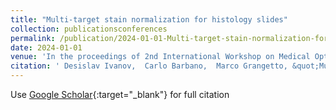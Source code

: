 ```yaml
---
title: "Multi-target stain normalization for histology slides"
collection: publicationsconferences
permalink: /publication/2024-01-01-Multi-target-stain-normalization-for-histology-slides
date: 2024-01-01
venue: 'In the proceedings of 2nd International Workshop on Medical Optical Imaging and Virtual Microscopy Image Analysis (MOVI 2024)'
citation: ' Desislav Ivanov,  Carlo Barbano,  Marco Grangetto, &quot;Multi-target stain normalization for histology slides.&quot; In the proceedings of 2nd International Workshop on Medical Optical Imaging and Virtual Microscopy Image Analysis (MOVI 2024), 2024.'
---
```

Use [Google Scholar](https://scholar.google.com/scholar?q=Multi+target+stain+normalization+for+histology+slides){:target="_blank"} for full citation